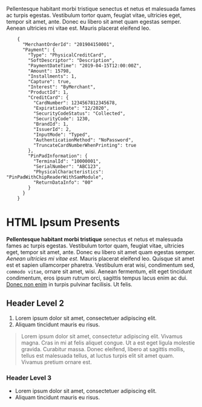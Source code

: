 Pellentesque habitant morbi tristique senectus et netus et malesuada
fames ac turpis egestas. Vestibulum tortor quam, feugiat vitae,
ultricies eget, tempor sit amet, ante. Donec eu libero sit amet quam
egestas semper. Aenean ultricies mi vitae est. Mauris placerat eleifend
leo.

        {
          "MerchantOrderId": "201904150001",
          "Payment": {
            "Type": "PhysicalCreditCard",
            "SoftDescriptor": "Description",
            "PaymentDateTime": "2019-04-15T12:00:00Z",
            "Amount": 15798,
            "Installments": 1,
            "Capture": true,
            "Interest": "ByMerchant",
            "ProductId": 1,
            "CreditCard": {
              "CardNumber": 1234567812345678,
              "ExpirationDate": "12/2020",
              "SecurityCodeStatus": "Collected",
              "SecurityCode": 1230,
              "BrandId": 1,
              "IssuerId": 2,
              "InputMode": "Typed",
              "AuthenticationMethod": "NoPassword",
              "TruncateCardNumberWhenPrinting": true
            },
            "PinPadInformation": {
              "TerminalId": "10000001",
              "SerialNumber": "ABC123",
              "PhysicalCharacteristics": "PinPadWithChipReaderWithSamModule",
              "ReturnDataInfo": "00"
            }
          }
        }

HTML Ipsum Presents
===================

**Pellentesque habitant morbi tristique** senectus et netus et malesuada
fames ac turpis egestas. Vestibulum tortor quam, feugiat vitae,
ultricies eget, tempor sit amet, ante. Donec eu libero sit amet quam
egestas semper. *Aenean ultricies mi vitae est.* Mauris placerat
eleifend leo. Quisque sit amet est et sapien ullamcorper pharetra.
Vestibulum erat wisi, condimentum sed, `commodo vitae`, ornare sit amet,
wisi. Aenean fermentum, elit eget tincidunt condimentum, eros ipsum
rutrum orci, sagittis tempus lacus enim ac dui. [Donec non enim](#) in
turpis pulvinar facilisis. Ut felis.

Header Level 2
--------------

1.  Lorem ipsum dolor sit amet, consectetuer adipiscing elit.
2.  Aliquam tincidunt mauris eu risus.

> Lorem ipsum dolor sit amet, consectetur adipiscing elit. Vivamus
> magna. Cras in mi at felis aliquet congue. Ut a est eget ligula
> molestie gravida. Curabitur massa. Donec eleifend, libero at sagittis
> mollis, tellus est malesuada tellus, at luctus turpis elit sit amet
> quam. Vivamus pretium ornare est.

### Header Level 3

-   Lorem ipsum dolor sit amet, consectetuer adipiscing elit.
-   Aliquam tincidunt mauris eu risus.

